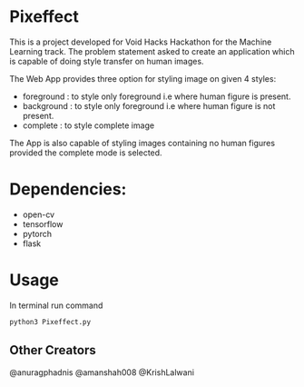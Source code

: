 # Pixeffect
This is a project developed for Void Hacks Hackathon for the Machine Learning track. The problem statement asked to create an application which is capable of doing style transfer on human images.

The Web App provides three option for styling image on given 4 styles:
- foreground : to style only foreground i.e where human figure is present.
- background : to style only foreground i.e where human figure is not present.
- complete : to style complete image
  

The App is also capable of styling images containing no human figures provided the complete mode is selected.

# Dependencies:
- open-cv
- tensorflow
- pytorch
- flask

# Usage

In terminal run command
```python
python3 Pixeffect.py 
```

## Other Creators 
@anuragphadnis
@amanshah008
@KrishLalwani